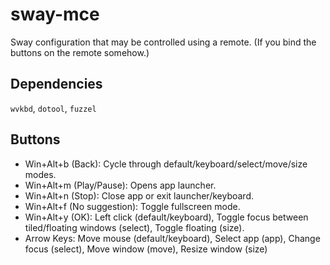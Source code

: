 # sway-mce
Sway configuration that may be controlled using a remote. (If you bind the buttons on the remote somehow.)

## Dependencies
`wvkbd`, `dotool`, `fuzzel`

## Buttons
- Win+Alt+b (Back): Cycle through default/keyboard/select/move/size modes.
- Win+Alt+m (Play/Pause): Opens app launcher.
- Win+Alt+n (Stop): Close app or exit launcher/keyboard.
- Win+Alt+f (No suggestion): Toggle fullscreen mode.
- Win+Alt+y (OK): Left click (default/keyboard), Toggle focus between tiled/floating windows (select), Toggle floating (size).
- Arrow Keys: Move mouse (default/keyboard), Select app (app), Change focus (select), Move window (move), Resize window (size)
